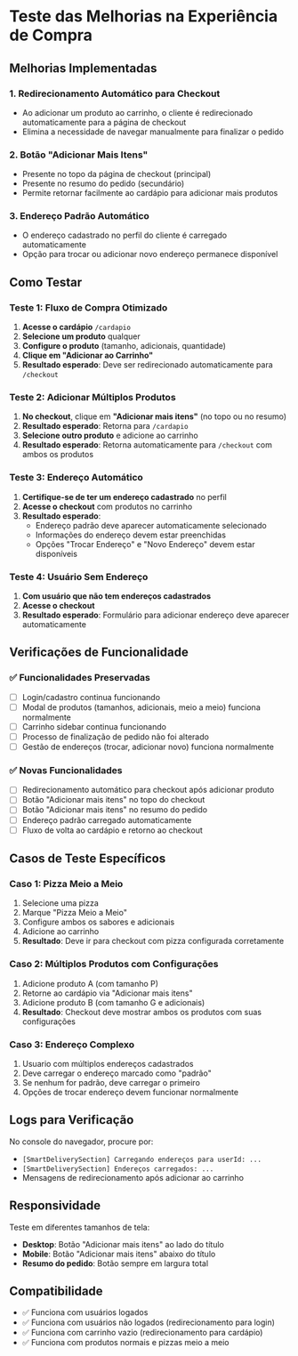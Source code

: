 # Teste das Melhorias na Experiência de Compra

## Melhorias Implementadas

### 1. **Redirecionamento Automático para Checkout**
- Ao adicionar um produto ao carrinho, o cliente é redirecionado automaticamente para a página de checkout
- Elimina a necessidade de navegar manualmente para finalizar o pedido

### 2. **Botão "Adicionar Mais Itens"**
- Presente no topo da página de checkout (principal)
- Presente no resumo do pedido (secundário)
- Permite retornar facilmente ao cardápio para adicionar mais produtos

### 3. **Endereço Padrão Automático**
- O endereço cadastrado no perfil do cliente é carregado automaticamente
- Opção para trocar ou adicionar novo endereço permanece disponível

## Como Testar

### Teste 1: Fluxo de Compra Otimizado
1. **Acesse o cardápio** `/cardapio`
2. **Selecione um produto** qualquer
3. **Configure o produto** (tamanho, adicionais, quantidade)
4. **Clique em "Adicionar ao Carrinho"**
5. **Resultado esperado**: Deve ser redirecionado automaticamente para `/checkout`

### Teste 2: Adicionar Múltiplos Produtos
1. **No checkout**, clique em **"Adicionar mais itens"** (no topo ou no resumo)
2. **Resultado esperado**: Retorna para `/cardapio`
3. **Selecione outro produto** e adicione ao carrinho
4. **Resultado esperado**: Retorna automaticamente para `/checkout` com ambos os produtos

### Teste 3: Endereço Automático
1. **Certifique-se de ter um endereço cadastrado** no perfil
2. **Acesse o checkout** com produtos no carrinho
3. **Resultado esperado**: 
   - Endereço padrão deve aparecer automaticamente selecionado
   - Informações do endereço devem estar preenchidas
   - Opções "Trocar Endereço" e "Novo Endereço" devem estar disponíveis

### Teste 4: Usuário Sem Endereço
1. **Com usuário que não tem endereços cadastrados**
2. **Acesse o checkout**
3. **Resultado esperado**: Formulário para adicionar endereço deve aparecer automaticamente

## Verificações de Funcionalidade

### ✅ Funcionalidades Preservadas
- [ ] Login/cadastro continua funcionando
- [ ] Modal de produtos (tamanhos, adicionais, meio a meio) funciona normalmente
- [ ] Carrinho sidebar continua funcionando
- [ ] Processo de finalização de pedido não foi alterado
- [ ] Gestão de endereços (trocar, adicionar novo) funciona normalmente

### ✅ Novas Funcionalidades
- [ ] Redirecionamento automático para checkout após adicionar produto
- [ ] Botão "Adicionar mais itens" no topo do checkout
- [ ] Botão "Adicionar mais itens" no resumo do pedido
- [ ] Endereço padrão carregado automaticamente
- [ ] Fluxo de volta ao cardápio e retorno ao checkout

## Casos de Teste Específicos

### Caso 1: Pizza Meio a Meio
1. Selecione uma pizza
2. Marque "Pizza Meio a Meio"
3. Configure ambos os sabores e adicionais
4. Adicione ao carrinho
5. **Resultado**: Deve ir para checkout com pizza configurada corretamente

### Caso 2: Múltiplos Produtos com Configurações
1. Adicione produto A (com tamanho P)
2. Retorne ao cardápio via "Adicionar mais itens"
3. Adicione produto B (com tamanho G e adicionais)
4. **Resultado**: Checkout deve mostrar ambos os produtos com suas configurações

### Caso 3: Endereço Complexo
1. Usuario com múltiplos endereços cadastrados
2. Deve carregar o endereço marcado como "padrão"
3. Se nenhum for padrão, deve carregar o primeiro
4. Opções de trocar endereço devem funcionar normalmente

## Logs para Verificação

No console do navegador, procure por:
- `[SmartDeliverySection] Carregando endereços para userId: ...`
- `[SmartDeliverySection] Endereços carregados: ...`
- Mensagens de redirecionamento após adicionar ao carrinho

## Responsividade

Teste em diferentes tamanhos de tela:
- **Desktop**: Botão "Adicionar mais itens" ao lado do título
- **Mobile**: Botão "Adicionar mais itens" abaixo do título
- **Resumo do pedido**: Botão sempre em largura total

## Compatibilidade

- ✅ Funciona com usuários logados
- ✅ Funciona com usuários não logados (redirecionamento para login)
- ✅ Funciona com carrinho vazio (redirecionamento para cardápio)
- ✅ Funciona com produtos normais e pizzas meio a meio 